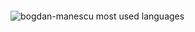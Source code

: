 <img
            src="https://capsule-render.vercel.app/api?type=waving&color=0:8E2DE2,100:4A00E0&height=250&section=header&text=Hi%20there%20👋,%20I'm%20Bogdan!&desc=Here's%20my%20profile%20👇&fontSize=32&animation=fadeIn&fontAlignY=30&descsize=18&descAlignY=50&fontColor=fff"
            alt=""
        />
        <div>
            <img
                src="https://github-readme-stats.vercel.app/api/top-langs/?username=bogdan-manescu&layout=compact"
                alt="bogdan-manescu most used languages"
            />
        </div>


<!--
**bogdan-manescu/bogdan-manescu** is a ✨ _special_ ✨ repository because its `README.md` (this file) appears on your GitHub profile.

Here are some ideas to get you started:

- 🔭 I’m currently working on ...
- 🌱 I’m currently learning ...
- 👯 I’m looking to collaborate on ...
- 🤔 I’m looking for help with ...
- 💬 Ask me about ...
- 📫 How to reach me: ...
- 😄 Pronouns: ...
- ⚡ Fun fact: ...
-->
